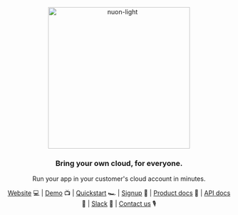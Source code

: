 <p align="center">
  <a href="https://www.nuon.co">
    <picture>
      <source
        media="(prefers-color-scheme: dark)"
        srcset="https://raw.githubusercontent.com/nuonco/nuonco/main/images/nuon_white.svg">
      <img alt="nuon-light"
           src="https://raw.githubusercontent.com/nuonco/nuonco/main/images/nuon_black.svg"
           width="318px"
           alt="Nuon logo" />
    </picture>
  </a>
</p>
<h3 align="center">Bring your own cloud, for everyone.</h3>
<p align="center">Run your app in your customer's cloud account in minutes.</p>

<p align="center">
<a href="https://www.nuon.co">Website</a> 💻
|
<a href="https://www.youtube.com/watch?v=ajYyrTTYmpc&t">Demo</a> 📺
|
<a href="https://docs.nuon.co/get-started/quickstart">Quickstart</a> 🏎
|
<a href="https://app.nuon.co">Signup</a> 🚀
|
<a href="https://docs.nuon.co">Product docs</a> 📗
|
<a href="https://docs.nuon.co/nuon-api">API docs</a> 📘
|
<a href="https://join.slack.com/t/nuoncommunity/shared_invite/zt-1q323vw9z-C8ztRP~HfWjZx6AXi50VRA">Slack</a> 💬
|
<a href="mailto:team@nuon.co">Contact us</a> 🎙
</p>
